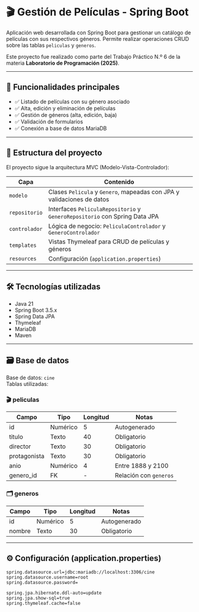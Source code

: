 # 🎬 Gestión de Películas - Spring Boot

Aplicación web desarrollada con Spring Boot para gestionar un catálogo de películas con sus respectivos géneros. Permite realizar operaciones CRUD sobre las tablas `peliculas` y `generos`.

Este proyecto fue realizado como parte del Trabajo Práctico N.º 6 de la materia **Laboratorio de Programación (2025)**.

---

## 📌 Funcionalidades principales

- ✅ Listado de películas con su género asociado
- ✅ Alta, edición y eliminación de películas
- ✅ Gestión de géneros (alta, edición, baja)
- ✅ Validación de formularios
- ✅ Conexión a base de datos MariaDB

---

## 🧱 Estructura del proyecto

El proyecto sigue la arquitectura MVC (Modelo-Vista-Controlador):

| Capa         | Contenido                                                                 |
|--------------|--------------------------------------------------------------------------|
| `modelo`     | Clases `Pelicula` y `Genero`, mapeadas con JPA y validaciones de datos   |
| `repositorio`| Interfaces `PeliculaRepositorio` y `GeneroRepositorio` con Spring Data JPA |
| `controlador`| Lógica de negocio: `PeliculaControlador` y `GeneroControlador`           |
| `templates`  | Vistas Thymeleaf para CRUD de películas y géneros                        |
| `resources`  | Configuración (`application.properties`)                                 |

---

## 🛠️ Tecnologías utilizadas

- Java 21
- Spring Boot 3.5.x
- Spring Data JPA
- Thymeleaf
- MariaDB
- Maven

---

## 🗃️ Base de datos

Base de datos: `cine`  
Tablas utilizadas:

### 🎬 peliculas

| Campo         | Tipo     | Longitud | Notas                 |
|---------------|----------|----------|------------------------|
| id            | Numérico | 5        | Autogenerado           |
| titulo        | Texto    | 40       | Obligatorio            |
| director      | Texto    | 30       | Obligatorio            |
| protagonista  | Texto    | 30       | Obligatorio            |
| anio          | Numérico | 4        | Entre 1888 y 2100      |
| genero_id     | FK       | -        | Relación con `generos` |

### 🗂️ generos

| Campo  | Tipo     | Longitud | Notas          |
|--------|----------|----------|----------------|
| id     | Numérico | 5        | Autogenerado   |
| nombre | Texto    | 30       | Obligatorio    |

---

## ⚙️ Configuración (application.properties)

```properties
spring.datasource.url=jdbc:mariadb://localhost:3306/cine
spring.datasource.username=root
spring.datasource.password=

spring.jpa.hibernate.ddl-auto=update
spring.jpa.show-sql=true
spring.thymeleaf.cache=false
